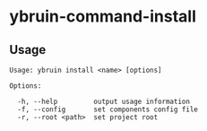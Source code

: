 # ybruin-command-install

## Usage

    Usage: ybruin install <name> [options]

    Options:

      -h, --help         output usage information
      -f, --config       set components config file
      -r, --root <path>  set project root

